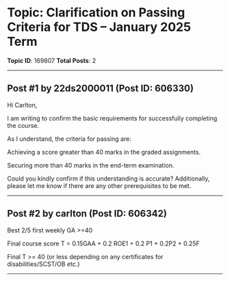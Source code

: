 # Topic: Clarification on Passing Criteria for TDS – January 2025 Term
**Topic ID**: 169807
**Total Posts**: 2

---

## Post #1 by 22ds2000011 (Post ID: 606330)
Hi Carlton,

I am writing to confirm the basic requirements for successfully completing the course.


As I understand, the criteria for passing are:




Achieving a score greater than 40 marks in the graded assignments.


Securing more than 40 marks in the end-term examination.




Could you kindly confirm if this understanding is accurate? Additionally, please let me know if there are any other prerequisites to be met.

---

## Post #2 by carlton (Post ID: 606342)
Best 2/5 first weekly GA >=40

Final course score T = 0.15GAA + 0.2 ROE1 + 0.2 P1 + 0.2P2 + 0.25F

Final T >= 40 (or less depending on any certificates for disabilities/SCST/OB etc.)

---
